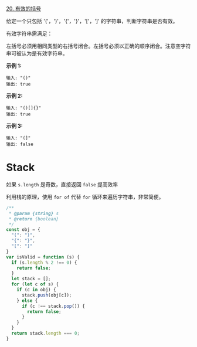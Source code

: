 [20. 有效的括号](https://leetcode-cn.com/problems/valid-parentheses/)

给定一个只包括 '('，')'，'{'，'}'，'['，']' 的字符串，判断字符串是否有效。

有效字符串需满足：

左括号必须用相同类型的右括号闭合。左括号必须以正确的顺序闭合。注意空字符串可被认为是有效字符串。

**示例 1:**

```
输入: "()"
输出: true
```

**示例 2:**

```
输入: "()[]{}"
输出: true
```

**示例 3:**

```
输入: "(]"
输出: false
```

# Stack

如果  `s.length`  是奇数，直接返回  `false`  提高效率

利用栈的原理，使用 `for of` 代替 `for` 循环来遍历字符串，非常简便。

```javascript
/**
 * @param {string} s
 * @return {boolean}
 */    
const obj = {
  "(": ")",
  "{": "}",
  "[": "]"
}
var isValid = function (s) {
  if (s.length % 2 !== 0) {
    return false;
  }
  let stack = [];
  for (let c of s) {
    if (c in obj) {
      stack.push(obj[c]);
    } else {
      if (c !== stack.pop()) {
        return false;            
      }
    }
  }
  return stack.length === 0;
}
```


